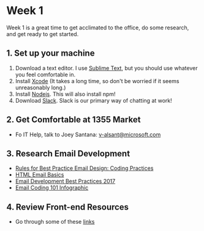 # Week 1

Week 1 is a great time to get acclimated to the office, do some research, and get ready to get started.

## 1. Set up your machine

1. Download a text editor. I use [Sublime Text](https://www.sublimetext.com/), but you should use whatever you feel comfortable in. 
2. Install [Xcode](https://developer.apple.com/xcode/) (It takes a long time, so don't be worried if it seems unreasonably long.)
3. Install [Nodejs](https://nodejs.org/en/). This will also install npm!
4. Download [Slack](https://slack.com/). Slack is our primary way of chatting at work!

## 2. Get Comfortable at 1355 Market
  * Fo IT Help, talk to Joey Santana: v-alsant@microsoft.com


## 3. Research Email Development
- [Rules for Best Practice Email Design: Coding Practices](https://www.sitepoint.com/rules-best-practice-email-design-coding-practices/)
- [HTML Email Basics](https://templates.mailchimp.com/getting-started/html-email-basics/)
- [Email Development Best Practices 2017](https://www.emailonacid.com/blog/article/email-development/email-development-best-practices-2017)
- [Email Coding 101 Infographic](https://litmus.com/blog/html-email-coding-101-infographic/email-coding-101)


## 4. Review Front-end Resources
- Go through some of these [links](https://github.com/smonette/fed-resources)
